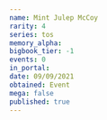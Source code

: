 ```yaml
---
name: Mint Julep McCoy
rarity: 4
series: tos
memory_alpha:
bigbook_tier: -1
events: 0
in_portal:
date: 09/09/2021
obtained: Event
mega: false
published: true
---
```



